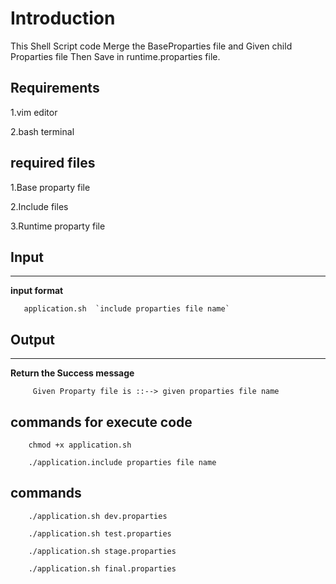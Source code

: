 # Introduction

This Shell Script code Merge the BaseProparties file  and Given child  Proparties  file Then Save in runtime.proparties file.

## Requirements
1.vim editor

2.bash terminal

## required files
1.Base proparty file

2.Include files

3.Runtime proparty file
## Input
----
 **input format**

       application.sh  `include proparties file name`
       
## Output
----
      
**Return the Success message**

         Given Proparty file is ::--> given proparties file name  
       
##  commands for execute code
   
        chmod +x application.sh
        
        ./application.include proparties file name
       
## commands 

        ./application.sh dev.proparties 
        
        ./application.sh test.proparties
        
        ./application.sh stage.proparties
        
        ./application.sh final.proparties 
       

